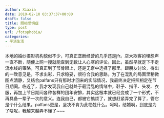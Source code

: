 ```yaml
---
author: Xiaxia
date: 2010-02-10 03:37:37+00:00
draft: false
title: 照相恐惧症
type: post
url: /fotophobia/
categories:
- 平淡生活
---
```


本地的婚纱摄影机构貌似不少，可真正垄断经营的几乎还是jfr。店大欺客的埋怨声一直不断，随便上网一搜就能查到无数让人心寒的评论。因此，虽然早就定下不走流水线的策略，可真正到了节骨眼上，还是无奈中选择了那里。跟朋友讨论，得出的一致意见是，不求出彩，只求稳妥，很符合我的思路。为了在混乱的局面里稍微图点清静，又结合palfans只有那时才回来的实际情况，我最终决定把照相定在节日期间。临近了，我才发现我自己就处于最混乱的情绪中，鞋子、指甲、头发、衣服，再加上节日期间各种各样的团年安排，其实这根本就已经变成了一个形式，不再具备一辈子一次的意义。连我自己，都被它搞烦了，就想赶紧弄完了算了，管它是个什么结果。palfans更是，坚决不肯为此牺牲什么。呵呵，结婚啊，到底是为了啥呢，我越来越弄不懂了~~~ 
